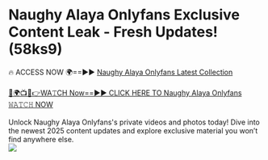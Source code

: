# Naughy Alaya Onlyfans Exclusive Content Leak - Fresh Updates! (58ks9)

🔥 ACCESS NOW 🌍==►► <a href="https://tinyurl.com/kvy9nzfs" rel="nofollow">Naughy Alaya Onlyfans Latest Collection</a>
<br><br>
[🔴🌍📺📱👉WA𝚃CH Now==►► CLICK HERE TO Naughy Alaya Onlyfans 𝚆𝙰𝚃𝙲𝙷 NOW](https://tinyurl.com/kvy9nzfs)
<br><br>
Unlock Naughy Alaya Onlyfans's private videos and photos today! Dive into the newest 2025 content updates and explore exclusive material you won’t find anywhere else.
<br>
<a href="https://tinyurl.com/kvy9nzfs" rel="nofollow" data-target="animated-image.originalLink"><img src="https://camo.githubusercontent.com/8a4f000d20f83aca3bf7ec5f350d767afa0574a8a352519fd8cfa583a6f93a33/68747470733a2f2f692e696d6775722e636f6d2f644a486b345a712e676966" data-canonical-src="https://i.imgur.com/dJHk4Zq.gif" style="max-width: 100%; display: inline-block;" data-target="animated-image.originalImage"></a>
<br>
